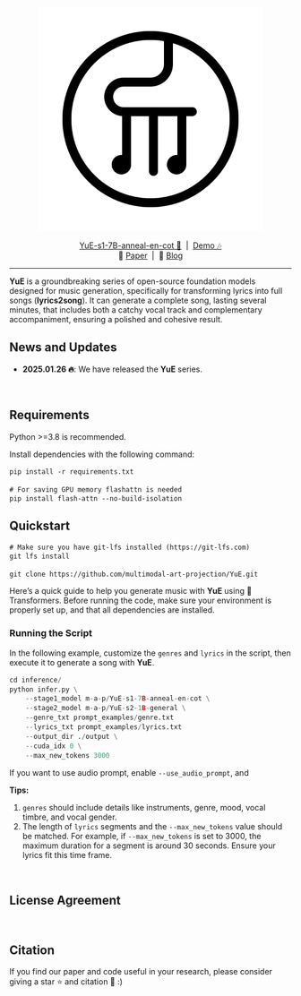 
<p align="center">
    <img src="./assets/logo/白底.png" width="400" />
</p>

<p align="center">
    <a href="https://huggingface.co/m-a-p/YuE-s1-7B-anneal-en-cot">YuE-s1-7B-anneal-en-cot 🤗</a> &nbsp;|&nbsp; <a href="https://m-a-p-ai.feishu.cn/wiki/OhpXwDcOsih6dakLcskcX7vEnXc">Demo 🎶</a> 
    <br>
    📑 <a href="">Paper</a>&nbsp;&nbsp;|&nbsp;&nbsp;📑 <a href="">Blog</a>
</p>

---
**YuE** is a groundbreaking series of open-source foundation models designed for music generation, specifically for transforming lyrics into full songs (**lyrics2song**). It can generate a complete song, lasting several minutes, that includes both a catchy vocal track and complementary accompaniment, ensuring a polished and cohesive result.

## News and Updates

* **2025.01.26 🔥**: We have released the **YuE** series.

<br>

## Requirements

Python >=3.8 is recommended.

Install dependencies with the following command:

```
pip install -r requirements.txt

# For saving GPU memory flashattn is needed
pip install flash-attn --no-build-isolation
```


## Quickstart

```
# Make sure you have git-lfs installed (https://git-lfs.com)
git lfs install

git clone https://github.com/multimodal-art-projection/YuE.git
```

Here’s a quick guide to help you generate music with **YuE** using 🤗 Transformers. Before running the code, make sure your environment is properly set up, and that all dependencies are installed.

### Running the Script

In the following example, customize the `genres` and `lyrics` in the script, then execute it to generate a song with **YuE**.

```python
cd inference/
python infer.py \
    --stage1_model m-a-p/YuE-s1-7B-anneal-en-cot \
    --stage2_model m-a-p/YuE-s2-1B-general \
    --genre_txt prompt_examples/genre.txt
    --lyrics_txt prompt_examples/lyrics.txt
    --output_dir ./output \
    --cuda_idx 0 \
    --max_new_tokens 3000 
```

If you want to use audio prompt, enable `--use_audio_prompt`, and 

**Tips:**
1. `genres` should include details like instruments, genre, mood, vocal timbre, and vocal gender.
2. The length of `lyrics` segments and the `--max_new_tokens` value should be matched. For example, if `--max_new_tokens` is set to 3000, the maximum duration for a segment is around 30 seconds. Ensure your lyrics fit this time frame.
<br>


## License Agreement

<br>

## Citation

If you find our paper and code useful in your research, please consider giving a star :star: and citation :pencil: :)

```BibTeX

```
<br>
